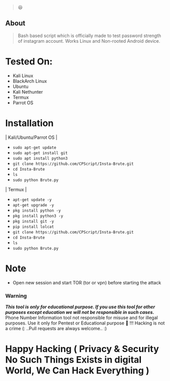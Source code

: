 <div align=left>

> 😆


## About
> Bash based script which is officially made to test password strength of instagram account. 
> Works Linux and Non-rooted Android device.
# Tested On:
* Kali Linux
* BlackArch Linux
* Ubuntu
* Kali Nethunter
* Termux
* Parrot OS

# Installation 

| Kali/Ubuntu/Parrot OS |

* `sudo apt-get update`
* `sudo apt-get install git`
* `sudo apt install python3`
* `git clone https://github.com/CPScript/Insta-Brute.git`
* `cd Insta-Brute`
* `ls`
* `sudo python Brute.py`

| Termux |
* `apt-get update -y`
* `apt-get upgrade -y`
* `pkg install python -y`
* `pkg install python3 -y`
* `pkg install git -y`
* `pip install lolcat`
* `git clone https://github.com/CPScript/Insta-Brute.git`
* `cd Insta-Brute`
* `ls`
* `sudo python Brute.py`

 # Note
* Open new session and start TOR (tor or vpn) before starting the attack

###  Warning
***This tool is only for educational purpose. If you use this tool for other purposes except education we will not be responsible in such cases.***
Phone Number Information tool not responsible for misuse and for illegal purposes.
Use it only for Pentest or Educational purpose 🏴 !!!
Hacking is not a crime (: ..Pull requests are always welcome.. :)
# Happy Hacking ( Privacy & Security No Such Things Exists in digital World, We Can Hack Everything )
    
